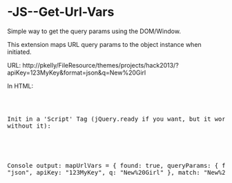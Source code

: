 -JS--Get-Url-Vars
=================

Simple way to get the query params using the DOM/Window.

This extension maps URL query params to the object instance when initiated.

URL: http://pkelly/FileResource/themes/projects/hack2013/?apiKey=123MyKey&format=json&q=New%20Girl

In HTML:
<pre>
<script src="getUrlVars.js"></script>

Init in a 'Script' Tag (jQuery.ready if you want, but it works without it):

<script>
  //GetUrlVars().isAvailable('q', 'string');
  var mapUrlVars = GetUrlVars();

  console.log(mapUrlVars.q);
</script>

Console output:
mapUrlVars = {
  found: true,
  queryParams: {
    format: "json",
    apiKey: "123MyKey",
    q: "New%20Girl"
  },
  match: "New%20Girl"
};
</pre>
